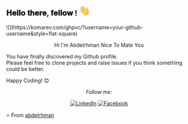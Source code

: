<h2> 𝐇𝐞𝐥𝐥𝐨 𝐭𝐡𝐞𝐫𝐞, 𝐟𝐞𝐥𝐥𝐨𝐰 <developers/>! <img src="https://github.com/ABSphreak/ABSphreak/blob/master/gifs/Hi.gif" width="30px"></h2>
![](https://komarev.com/ghpvc/?username=your-github-username&style=flat-square)
<div align="center" width="50">

 <p> Hi I'm Abdelrhman Nice To Mate You </p>

</div>

You have finally discovered my Github profile. <br>
Please feel free to clone projects and raise issues if you think something could be better.

Happy Coding! 😊

<div align="center">

<i>Follow me:</i><br>

<a href="https://www.linkedin.com/in/abdelrhman-abdullah-79508a185/" target="_blank"><img src="https://img.shields.io/badge/LinkedIn-%230077B5.svg?&style=flat-square&logo=linkedin&logoColor=white" alt="LinkedIn"></a>
<a href="https://www.facebook.com/sete20" target="_blank"><img src="https://img.shields.io/badge/Facebook-%231877F2.svg?&style=flat-square&logo=facebook&logoColor=white" alt="Facebook"></a>

</div>


⭐ From [abdelrhman](https://github.com/sete20)
